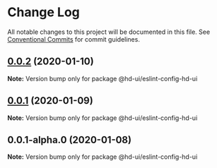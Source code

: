 # Change Log

All notable changes to this project will be documented in this file.
See [Conventional Commits](https://conventionalcommits.org) for commit guidelines.

## [0.0.2](https://github.com/hd-ui/hd-ui/compare/@hd-ui/eslint-config-hd-ui@0.0.1...@hd-ui/eslint-config-hd-ui@0.0.2) (2020-01-10)

**Note:** Version bump only for package @hd-ui/eslint-config-hd-ui






## [0.0.1](https://github.com/hd-ui/hd-ui/compare/@hd-ui/eslint-config-hd-ui@0.0.1-alpha.0...@hd-ui/eslint-config-hd-ui@0.0.1) (2020-01-09)

**Note:** Version bump only for package @hd-ui/eslint-config-hd-ui





## 0.0.1-alpha.0 (2020-01-08)

**Note:** Version bump only for package @hd-ui/eslint-config-hd-ui
